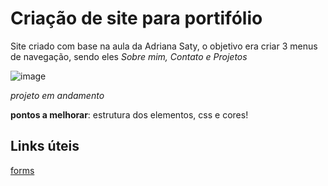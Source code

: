 # Criação de site para portifólio

Site criado com base na aula da Adriana Saty, o objetivo era criar 3 menus de navegação, sendo eles _Sobre mim, Contato e Projetos_

![image](https://user-images.githubusercontent.com/31547468/178812073-ef426013-289a-4416-a6e6-5428585bdd20.png)

_projeto em andamento_

**pontos a melhorar**: estrutura dos elementos, css e cores!

## Links úteis
[forms](https://formsubmit.co/)
